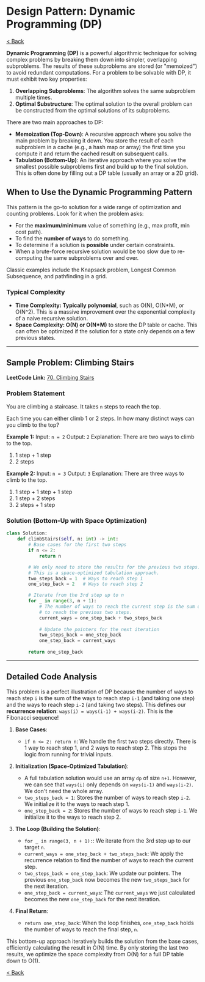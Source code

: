 # Design Pattern: Dynamic Programming (DP)

[< Back](index.md)

**Dynamic Programming (DP)** is a powerful algorithmic technique for solving complex problems by breaking them down into simpler, overlapping subproblems. The results of these subproblems are stored (or "memoized") to avoid redundant computations. For a problem to be solvable with DP, it must exhibit two key properties:

1.  **Overlapping Subproblems**: The algorithm solves the same subproblem multiple times.
2.  **Optimal Substructure**: The optimal solution to the overall problem can be constructed from the optimal solutions of its subproblems.

There are two main approaches to DP:
*   **Memoization (Top-Down)**: A recursive approach where you solve the main problem by breaking it down. You store the result of each subproblem in a cache (e.g., a hash map or array) the first time you compute it and return the cached result on subsequent calls.
*   **Tabulation (Bottom-Up)**: An iterative approach where you solve the smallest possible subproblems first and build up to the final solution. This is often done by filling out a DP table (usually an array or a 2D grid).

## When to Use the Dynamic Programming Pattern

This pattern is the go-to solution for a wide range of optimization and counting problems. Look for it when the problem asks:

*   For the **maximum/minimum** value of something (e.g., max profit, min cost path).
*   To find the **number of ways** to do something.
*   To determine if a solution is **possible** under certain constraints.
*   When a brute-force recursive solution would be too slow due to re-computing the same subproblems over and over.

Classic examples include the Knapsack problem, Longest Common Subsequence, and pathfinding in a grid.

### Typical Complexity

*   **Time Complexity: Typically polynomial**, such as O(N), O(N*M), or O(N^2). This is a massive improvement over the exponential complexity of a naive recursive solution.
*   **Space Complexity: O(N) or O(N*M)** to store the DP table or cache. This can often be optimized if the solution for a state only depends on a few previous states.

---

## Sample Problem: Climbing Stairs

**LeetCode Link:** [70. Climbing Stairs](https://leetcode.com/problems/climbing-stairs/)

### Problem Statement

You are climbing a staircase. It takes `n` steps to reach the top.

Each time you can either climb 1 or 2 steps. In how many distinct ways can you climb to the top?

**Example 1:**
Input: `n = 2`
Output: `2`
Explanation: There are two ways to climb to the top.
1. 1 step + 1 step
2. 2 steps

**Example 2:**
Input: `n = 3`
Output: `3`
Explanation: There are three ways to climb to the top.
1. 1 step + 1 step + 1 step
2. 1 step + 2 steps
3. 2 steps + 1 step

### Solution (Bottom-Up with Space Optimization)

```python
class Solution:
    def climbStairs(self, n: int) -> int:
        # Base cases for the first two steps
        if n <= 2:
            return n

        # We only need to store the results for the previous two steps.
        # This is a space-optimized tabulation approach.
        two_steps_back = 1  # Ways to reach step 1
        one_step_back = 2   # Ways to reach step 2

        # Iterate from the 3rd step up to n
        for _ in range(3, n + 1):
            # The number of ways to reach the current step is the sum of the ways
            # to reach the previous two steps.
            current_ways = one_step_back + two_steps_back
            
            # Update the pointers for the next iteration
            two_steps_back = one_step_back
            one_step_back = current_ways
            
        return one_step_back
```

---

## Detailed Code Analysis

This problem is a perfect illustration of DP because the number of ways to reach step `i` is the sum of the ways to reach step `i-1` (and taking one step) and the ways to reach step `i-2` (and taking two steps). This defines our **recurrence relation**: `ways(i) = ways(i-1) + ways(i-2)`. This is the Fibonacci sequence!

1.  **Base Cases**:
    *   `if n <= 2: return n`: We handle the first two steps directly. There is 1 way to reach step 1, and 2 ways to reach step 2. This stops the logic from running for trivial inputs.

2.  **Initialization (Space-Optimized Tabulation)**:
    *   A full tabulation solution would use an array `dp` of size `n+1`. However, we can see that `ways(i)` only depends on `ways(i-1)` and `ways(i-2)`. We don't need the whole array.
    *   `two_steps_back = 1`: Stores the number of ways to reach step `i-2`. We initialize it to the ways to reach step 1.
    *   `one_step_back = 2`: Stores the number of ways to reach step `i-1`. We initialize it to the ways to reach step 2.

3.  **The Loop (Building the Solution)**:
    *   `for _ in range(3, n + 1):`: We iterate from the 3rd step up to our target `n`.
    *   `current_ways = one_step_back + two_steps_back`: We apply the recurrence relation to find the number of ways to reach the current step.
    *   `two_steps_back = one_step_back`: We update our pointers. The previous `one_step_back` now becomes the new `two_steps_back` for the next iteration.
    *   `one_step_back = current_ways`: The `current_ways` we just calculated becomes the new `one_step_back` for the next iteration.

4.  **Final Return**:
    *   `return one_step_back`: When the loop finishes, `one_step_back` holds the number of ways to reach the final step, `n`.

This bottom-up approach iteratively builds the solution from the base cases, efficiently calculating the result in O(N) time. By only storing the last two results, we optimize the space complexity from O(N) for a full DP table down to O(1).

[< Back](index.md)
